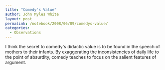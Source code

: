 ```yaml
---
title: "Comedy's Value"
author: John Myles White
layout: post
permalink: /notebook/2008/06/09/comedys-value/
categories:
  - Observations
---
```


I think the secret to comedy's didactic value is to be found in the speech of mothers to their infants. By exaggerating the inconsistencies of daily life to the point of absurdity, comedy teaches to focus on the salient features of argument.
